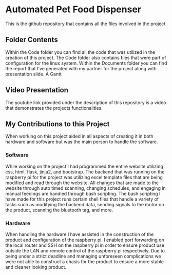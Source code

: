 # Automated Pet Food Dispenser
This is the github repository that contains all the files involved in the project.

## Folder Contents
Within the Code folder you can find all the code that was utilized in the creation of this project. 
The Code folder also contains files that were part of configuration for the linux system.
Within the Documents folder you can find the report that I've generated with my partner for the project along with presentation slide.
A Gantt

## Video Presentation
The youtube link provided under the description of this repository is a video that demonstrates the projects functionalities.

## My Contributions to this Project
When working on this project aided in all aspects of creating it in both hardware and software but was the main person to handle the software.

### Software
While working on the project I had programmed the entire website utilizing css, html, flask, jinja2, and bootstrap. 
The backend that was running on the raspberry pi for the project was utilizing excel template files that are being modified and read through the website.
All changes that are made to the website through auto timed scanning, changing schedules, and engaging in manual feedings are handled through bash scripting.
The bash scripting I have made for this project runs certain shell files that handle a variety of tasks such as modifying the backend data, sending signals to the motor on the product, scanning the bluetooth tag, and more.  

### Hardware
When handling the hardware I have assisted in the construction of the product and configuration of the raspberry pi.
I enabled port forwarding on the local router and SSH on the raspberry pi in order to ensure product use outside the LAN and remote control of the raspberry pi respectively.
Due to being under a strict deadline and managing unforeseen complications we were not able to construct a chasis for the product to ensure a more stable and cleaner looking product. 
